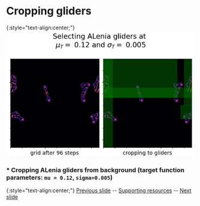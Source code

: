 # Cropping gliders 

{:style="text-align:center;"}
![ALenia glider persistent at low step size dt values](https://raw.githubusercontent.com/riveSunder/fractal_persistence/master/docs/assets/alenia_glider_crop.png)

### * Cropping ALenia gliders from background (target function parameters: `mu = 0.12`, `sigma=0.005`)

{:style="text-align:center;"}
[Previous slide](https://rivesunder.github.io/fractal_persistence/al24_slide_009) -- [Supporting resources](https://rivesunder.github.io/fractal_persistence) -- [Next slide](https://rivesunder.github.io/fractal_persistence/al24_slide_011)

